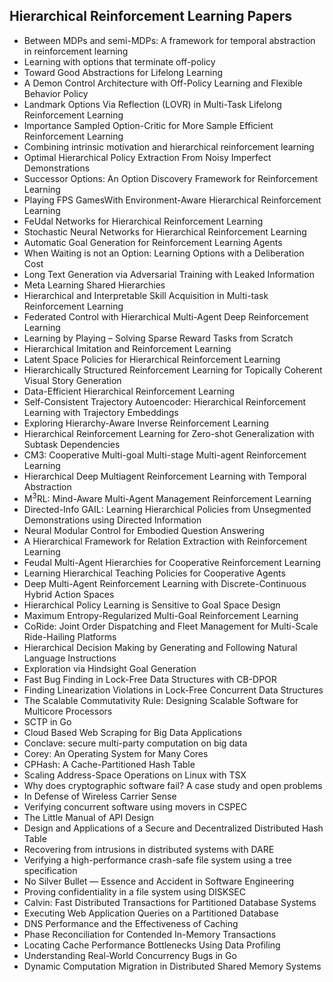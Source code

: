 <h2> Hierarchical Reinforcement Learning Papers </h2>

<ul>

                             

 <li><a target="_blank" href="https://github.com/manjunath5496/Hierarchical-Reinforcement-Learning-Papers/blob/master/h(1).pdf" style="text-decoration:none;">Between MDPs and semi-MDPs: A framework for temporal abstraction in reinforcement learning</a></li>

 <li><a target="_blank" href="https://github.com/manjunath5496/Hierarchical-Reinforcement-Learning-Papers/blob/master/h(2).pdf" style="text-decoration:none;">Learning with options that terminate off-policy</a></li>

<li><a target="_blank" href="https://github.com/manjunath5496/Hierarchical-Reinforcement-Learning-Papers/blob/master/h(3).pdf" style="text-decoration:none;">Toward Good Abstractions for Lifelong Learning</a></li>
 <li><a target="_blank" href="https://github.com/manjunath5496/Hierarchical-Reinforcement-Learning-Papers/blob/master/h(4).pdf" style="text-decoration:none;">A Demon Control Architecture with Off-Policy Learning and Flexible Behavior Policy</a></li>                              
<li><a target="_blank" href="https://github.com/manjunath5496/Hierarchical-Reinforcement-Learning-Papers/blob/master/h(5).pdf" style="text-decoration:none;">Landmark Options Via Reflection (LOVR) in Multi-Task Lifelong Reinforcement Learning</a></li>
<li><a target="_blank" href="https://github.com/manjunath5496/Hierarchical-Reinforcement-Learning-Papers/blob/master/h(6).pdf" style="text-decoration:none;">Importance Sampled Option-Critic for More Sample Efficient Reinforcement Learning</a></li>
 <li><a target="_blank" href="https://github.com/manjunath5496/Hierarchical-Reinforcement-Learning-Papers/blob/master/h(7).pdf" style="text-decoration:none;">Combining intrinsic motivation and hierarchical reinforcement learning</a></li>

 <li><a target="_blank" href="https://github.com/manjunath5496/Hierarchical-Reinforcement-Learning-Papers/blob/master/h(8).pdf" style="text-decoration:none;"> Optimal Hierarchical Policy Extraction From Noisy Imperfect Demonstrations</a></li>
   <li><a target="_blank" href="https://github.com/manjunath5496/Hierarchical-Reinforcement-Learning-Papers/blob/master/h(9).pdf" style="text-decoration:none;">Successor Options: An Option Discovery Framework for Reinforcement Learning</a></li>
  
   
 <li><a target="_blank" href="https://github.com/manjunath5496/Hierarchical-Reinforcement-Learning-Papers/blob/master/h(10).pdf" style="text-decoration:none;">Playing FPS GamesWith Environment-Aware Hierarchical Reinforcement Learning </a></li>                              
<li><a target="_blank" href="https://github.com/manjunath5496/Hierarchical-Reinforcement-Learning-Papers/blob/master/h(11).pdf" style="text-decoration:none;">FeUdal Networks for Hierarchical Reinforcement Learning</a></li>
<li><a target="_blank" href="https://github.com/manjunath5496/Hierarchical-Reinforcement-Learning-Papers/blob/master/h(12).pdf" style="text-decoration:none;">Stochastic Neural Networks for Hierarchical Reinforcement Learning</a></li>
<li><a target="_blank" href="https://github.com/manjunath5496/Hierarchical-Reinforcement-Learning-Papers/blob/master/h(13).pdf" style="text-decoration:none;">Automatic Goal Generation for Reinforcement Learning Agents</a></li>

<li><a target="_blank" href="https://github.com/manjunath5496/Hierarchical-Reinforcement-Learning-Papers/blob/master/h(14).pdf" style="text-decoration:none;">When Waiting is not an Option: Learning Options with a Deliberation Cost</a></li>
                              
<li><a target="_blank" href="https://github.com/manjunath5496/Hierarchical-Reinforcement-Learning-Papers/blob/master/h(15).pdf" style="text-decoration:none;">Long Text Generation via Adversarial Training with Leaked Information</a></li>

<li><a target="_blank" href="https://github.com/manjunath5496/Hierarchical-Reinforcement-Learning-Papers/blob/master/h(16).pdf" style="text-decoration:none;">Meta Learning Shared Hierarchies</a></li>

  <li><a target="_blank" href="https://github.com/manjunath5496/Hierarchical-Reinforcement-Learning-Papers/blob/master/h(17).pdf" style="text-decoration:none;">Hierarchical and Interpretable Skill Acquisition in Multi-task Reinforcement Learning</a></li>   
  
<li><a target="_blank" href="https://github.com/manjunath5496/Hierarchical-Reinforcement-Learning-Papers/blob/master/h(18).pdf" style="text-decoration:none;">Federated Control with Hierarchical Multi-Agent Deep Reinforcement Learning</a></li> 

  
<li><a target="_blank" href="https://github.com/manjunath5496/Hierarchical-Reinforcement-Learning-Papers/blob/master/h(19).pdf" style="text-decoration:none;">Learning by Playing – Solving Sparse Reward Tasks from Scratch</a></li> 

<li><a target="_blank" href="https://github.com/manjunath5496/Hierarchical-Reinforcement-Learning-Papers/blob/master/h(20).pdf" style="text-decoration:none;">Hierarchical Imitation and Reinforcement Learning</a></li>

<li><a target="_blank" href="https://github.com/manjunath5496/Hierarchical-Reinforcement-Learning-Papers/blob/master/h(21).pdf" style="text-decoration:none;">Latent Space Policies for Hierarchical Reinforcement Learning</a></li>
<li><a target="_blank" href="https://github.com/manjunath5496/Hierarchical-Reinforcement-Learning-Papers/blob/master/h(22).pdf" style="text-decoration:none;">Hierarchically Structured Reinforcement Learning for Topically Coherent Visual Story Generation</a></li> 
 <li><a target="_blank" href="https://github.com/manjunath5496/Hierarchical-Reinforcement-Learning-Papers/blob/master/h(23).pdf" style="text-decoration:none;">Data-Efficient Hierarchical Reinforcement Learning</a></li> 
 

   <li><a target="_blank" href="https://github.com/manjunath5496/Hierarchical-Reinforcement-Learning-Papers/blob/master/h(24).pdf" style="text-decoration:none;">Self-Consistent Trajectory Autoencoder: Hierarchical Reinforcement Learning with Trajectory Embeddings</a></li>
 
   <li><a target="_blank" href="https://github.com/manjunath5496/Hierarchical-Reinforcement-Learning-Papers/blob/master/h(25).pdf" style="text-decoration:none;">Exploring Hierarchy-Aware Inverse Reinforcement Learning</a></li>                              
 <li><a target="_blank" href="https://github.com/manjunath5496/Hierarchical-Reinforcement-Learning-Papers/blob/master/h(26).pdf" style="text-decoration:none;">Hierarchical Reinforcement Learning for Zero-shot Generalization with Subtask Dependencies</a></li>
 <li><a target="_blank" href="https://github.com/manjunath5496/Hierarchical-Reinforcement-Learning-Papers/blob/master/h(27).pdf" style="text-decoration:none;">CM3: Cooperative Multi-goal Multi-stage Multi-agent Reinforcement Learning</a></li>
   
 
   <li><a target="_blank" href="https://github.com/manjunath5496/Hierarchical-Reinforcement-Learning-Papers/blob/master/h(28).pdf" style="text-decoration:none;">Hierarchical Deep Multiagent Reinforcement Learning with Temporal Abstraction</a></li>
 
   <li><a target="_blank" href="https://github.com/manjunath5496/Hierarchical-Reinforcement-Learning-Papers/blob/master/h(29).pdf" style="text-decoration:none;">M<sup>3</sup>RL: Mind-Aware Multi-Agent Management Reinforcement Learning </a></li>                              

  <li><a target="_blank" href="https://github.com/manjunath5496/Hierarchical-Reinforcement-Learning-Papers/blob/master/h(30).pdf" style="text-decoration:none;">Directed-Info GAIL: Learning Hierarchical Policies from Unsegmented Demonstrations using Directed Information</a></li>
 
   <li><a target="_blank" href="https://github.com/manjunath5496/Hierarchical-Reinforcement-Learning-Papers/blob/master/h(31).pdf" style="text-decoration:none;">Neural Modular Control for Embodied Question Answering</a></li> 
    <li><a target="_blank" href="https://github.com/manjunath5496/Hierarchical-Reinforcement-Learning-Papers/blob/master/h(32).pdf" style="text-decoration:none;">A Hierarchical Framework for Relation Extraction with Reinforcement Learning</a></li> 

   <li><a target="_blank" href="https://github.com/manjunath5496/Hierarchical-Reinforcement-Learning-Papers/blob/master/h(33).pdf" style="text-decoration:none;">Feudal Multi-Agent Hierarchies for Cooperative Reinforcement Learning</a></li>                              

  <li><a target="_blank" href="https://github.com/manjunath5496/Hierarchical-Reinforcement-Learning-Papers/blob/master/h(34).pdf" style="text-decoration:none;">Learning Hierarchical Teaching Policies for Cooperative Agents</a></li> 
 
  <li><a target="_blank" href="https://github.com/manjunath5496/Hierarchical-Reinforcement-Learning-Papers/blob/master/h(35).pdf" style="text-decoration:none;">Deep Multi-Agent Reinforcement Learning with Discrete-Continuous Hybrid Action Spaces</a></li> 

  <li><a target="_blank" href="https://github.com/manjunath5496/Hierarchical-Reinforcement-Learning-Papers/blob/master/h(36).pdf" style="text-decoration:none;">Hierarchical Policy Learning is Sensitive to Goal Space Design</a></li> 
 
<li><a target="_blank" href="https://github.com/manjunath5496/Hierarchical-Reinforcement-Learning-Papers/blob/master/h(37).pdf" style="text-decoration:none;">Maximum Entropy-Regularized Multi-Goal Reinforcement Learning</a></li>
 <li><a target="_blank" href="https://github.com/manjunath5496/Hierarchical-Reinforcement-Learning-Papers/blob/master/h(38).pdf" style="text-decoration:none;">CoRide: Joint Order Dispatching and Fleet Management for Multi-Scale Ride-Hailing Platforms</a></li>
<li><a target="_blank" href="https://github.com/manjunath5496/Hierarchical-Reinforcement-Learning-Papers/blob/master/h(39).pdf" style="text-decoration:none;">Hierarchical Decision Making by Generating and Following Natural Language Instructions</a></li>
 <li><a target="_blank" href="https://github.com/manjunath5496/Hierarchical-Reinforcement-Learning-Papers/blob/master/h(40).pdf" style="text-decoration:none;">Exploration via Hindsight Goal Generation</a></li>                              
<li><a target="_blank" href="https://github.com/manjunath5496/Hierarchical-Reinforcement-Learning-Papers/blob/master/h(41).pdf" style="text-decoration:none;">Fast Bug Finding in Lock-Free Data Structures with
CB-DPOR</a></li>
<li><a target="_blank" href="https://github.com/manjunath5496/Hierarchical-Reinforcement-Learning-Papers/blob/master/h(42).pdf" style="text-decoration:none;">Finding Linearization Violations in Lock-Free
Concurrent Data Structures</a></li>
 
  <li><a target="_blank" href="https://github.com/manjunath5496/Hierarchical-Reinforcement-Learning-Papers/blob/master/h(43).pdf" style="text-decoration:none;">The Scalable Commutativity Rule:
Designing Scalable Software for Multicore Processors</a></li>
 <li><a target="_blank" href="https://github.com/manjunath5496/Hierarchical-Reinforcement-Learning-Papers/blob/master/h(44).pdf" style="text-decoration:none;">SCTP in Go</a></li>
   <li><a target="_blank" href="https://github.com/manjunath5496/Hierarchical-Reinforcement-Learning-Papers/blob/master/h(45).pdf" style="text-decoration:none;">Cloud Based Web Scraping for Big Data Applications</a></li>  
   
<li><a target="_blank" href="https://github.com/manjunath5496/Hierarchical-Reinforcement-Learning-Papers/blob/master/h(46).pdf" style="text-decoration:none;">Conclave: secure multi-party computation on big data</a></li> 
                             
<li><a target="_blank" href="https://github.com/manjunath5496/Hierarchical-Reinforcement-Learning-Papers/blob/master/h(47).pdf" style="text-decoration:none;">Corey: An Operating System for Many Cores</a></li>
<li><a target="_blank" href="https://github.com/manjunath5496/Hierarchical-Reinforcement-Learning-Papers/blob/master/h(48).pdf" style="text-decoration:none;">CPHash: A Cache-Partitioned Hash Table</a></li>

<li><a target="_blank" href="https://github.com/manjunath5496/Hierarchical-Reinforcement-Learning-Papers/blob/master/h(49).pdf" style="text-decoration:none;">Scaling Address-Space Operations on Linux with
TSX</a></li>
                              
<li><a target="_blank" href="https://github.com/manjunath5496/Hierarchical-Reinforcement-Learning-Papers/blob/master/h(50).pdf" style="text-decoration:none;">Why does cryptographic software fail?
A case study and open problems</a></li>
<li><a target="_blank" href="https://github.com/manjunath5496/Hierarchical-Reinforcement-Learning-Papers/blob/master/h(51).pdf" style="text-decoration:none;">In Defense of Wireless Carrier Sense</a></li>
<li><a target="_blank" href="https://github.com/manjunath5496/Hierarchical-Reinforcement-Learning-Papers/blob/master/h(52).pdf" style="text-decoration:none;">Verifying concurrent software using movers in CSPEC</a></li>

<li><a target="_blank" href="https://github.com/manjunath5496/Hierarchical-Reinforcement-Learning-Papers/blob/master/h(53).pdf" style="text-decoration:none;">The Little Manual of
API Design</a></li>
 
<li><a target="_blank" href="https://github.com/manjunath5496/Hierarchical-Reinforcement-Learning-Papers/blob/master/h(54).pdf" style="text-decoration:none;">Design and Applications of a Secure and Decentralized Distributed Hash Table </a></li>

<li><a target="_blank" href="https://github.com/manjunath5496/Hierarchical-Reinforcement-Learning-Papers/blob/master/h(55).pdf" style="text-decoration:none;">Recovering from intrusions in distributed systems with DARE</a></li>
 
  <li><a target="_blank" href="https://github.com/manjunath5496/Hierarchical-Reinforcement-Learning-Papers/blob/master/h(56).pdf" style="text-decoration:none;">Verifying a high-performance crash-safe file system using a tree specification </a></li>                              

  <li><a target="_blank" href="https://github.com/manjunath5496/Hierarchical-Reinforcement-Learning-Papers/blob/master/h(57).pdf" style="text-decoration:none;">No Silver Bullet — Essence and Accident in Software Engineering</a></li>
 
   <li><a target="_blank" href="https://github.com/manjunath5496/Hierarchical-Reinforcement-Learning-Papers/blob/master/h(58).pdf" style="text-decoration:none;">Proving confidentiality in a file system using DISKSEC</a></li>
    <li><a target="_blank" href="https://github.com/manjunath5496/Hierarchical-Reinforcement-Learning-Papers/blob/master/h(59).pdf" style="text-decoration:none;">Calvin: Fast Distributed Transactions
for Partitioned Database Systems</a></li>
 
  <li><a target="_blank" href="https://github.com/manjunath5496/Hierarchical-Reinforcement-Learning-Papers/blob/master/h(60).pdf" style="text-decoration:none;">Executing Web Application Queries on a Partitioned Database </a></li>
 
   <li><a target="_blank" href="https://github.com/manjunath5496/Hierarchical-Reinforcement-Learning-Papers/blob/master/h(61).pdf" style="text-decoration:none;">DNS Performance and the Effectiveness of Caching</a></li>
 
   <li><a target="_blank" href="https://github.com/manjunath5496/Hierarchical-Reinforcement-Learning-Papers/blob/master/h(62).pdf" style="text-decoration:none;">Phase Reconciliation for Contended In-Memory Transactions</a></li>
 
   <li><a target="_blank" href="https://github.com/manjunath5496/Hierarchical-Reinforcement-Learning-Papers/blob/master/h(63).pdf" style="text-decoration:none;">Locating Cache Performance Bottlenecks Using Data Profiling</a></li>                              

  <li><a target="_blank" href="https://github.com/manjunath5496/Hierarchical-Reinforcement-Learning-Papers/blob/master/h(64).pdf" style="text-decoration:none;">Understanding Real-World Concurrency Bugs in Go</a></li>
 
   <li><a target="_blank" href="https://github.com/manjunath5496/Hierarchical-Reinforcement-Learning-Papers/blob/master/h(65).pdf" style="text-decoration:none;">Dynamic Computation Migration
in Distributed Shared Memory Systems </a></li> 
</ul>
